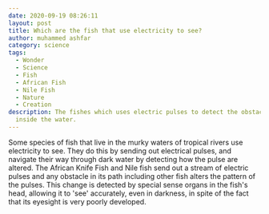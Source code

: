 ```yaml
---
date: 2020-09-19 08:26:11
layout: post
title: Which are the fish that use electricity to see?
author: muhammed ashfar
category: science
tags:
  - Wonder
  - Science
  - Fish
  - African Fish
  - Nile Fish
  - Nature
  - Creation
description: The fishes which uses electric pulses to detect the obstacles deep
  inside the water.
---
```

Some species of fish that live in the murky waters of tropical rivers use electricity to see. They do this by sending out electrical pulses, and navigate their way through dark water by detecting how the pulse are altered. The African Knife Fish and Nile fish send out a stream of electric pulses and any obstacle in its path including other fish alters the pattern of the pulses. This change is detected by special sense organs in the fish's head, allowing it to 'see' accurately, even in darkness, in spite of the fact that its eyesight is very poorly developed.